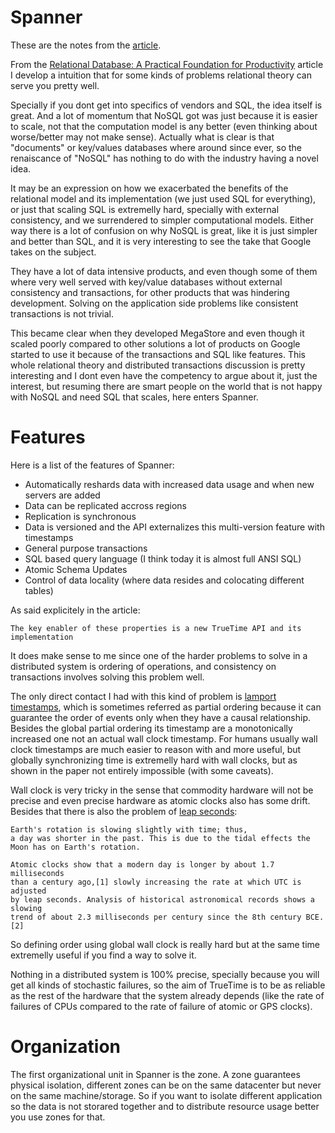 # Spanner

These are the notes from the [article](https://research.google.com/archive/spanner-osdi2012.pdf).

From the [Relational Database: A Practical Foundation for Productivity](http://delivery.acm.org/10.1145/1290000/1283937/a1981-codd.pdf) article I develop a intuition that for
some kinds of problems relational theory can serve you pretty well.

Specially if you dont get into specifics of vendors and SQL, the idea itself is
great. And a lot of momentum that NoSQL got was just because it is easier to
scale, not that the computation model is any better (even thinking about
worse/better may not make sense). Actually what is clear is that "documents" or
key/values databases where around since ever, so the renaiscance of "NoSQL" has
nothing to do with the industry having a novel idea.

It may be an expression on how we exacerbated the benefits of the relational model
and its implementation (we just used SQL for everything), or just that scaling
SQL is extremelly hard, specially with external consistency, and we surrendered
to simpler computational models. Either way there is a lot of confusion on
why NoSQL is great, like it is just simpler and better than SQL, and it is very
interesting to see the take that Google takes on the subject.

They have a lot of data intensive products, and even though some of them where
very well served with key/value databases without external consistency and
transactions, for other products that was hindering development. Solving on
the application side problems like consistent transactions is not trivial.

This became clear when they developed MegaStore and even though it scaled
poorly compared to other solutions a lot of products on Google started to use
it because of the transactions and SQL like features. This whole relational
theory and distributed transactions discussion is pretty interesting and I dont
even have the competency to argue about it, just the interest, but resuming there
are smart people on the world that is not happy with NoSQL and need SQL that scales,
here enters Spanner.

# Features

Here is a list of the features of Spanner:

* Automatically reshards data with increased data usage and when new servers are added
* Data can be replicated accross regions
* Replication is synchronous
* Data is versioned and the API externalizes this multi-version feature with timestamps
* General purpose transactions
* SQL based query language (I think today it is almost full ANSI SQL)
* Atomic Schema Updates
* Control of data locality (where data resides and colocating different tables)

As said explicitely in the article:

```
The key enabler of these properties is a new TrueTime API and its implementation
```

It does make sense to me since one of the harder problems to solve in
a distributed system is ordering of operations, and consistency on transactions
involves solving this problem well. 

The only direct contact I had with this kind of problem is
[lamport timestamps](https://en.wikipedia.org/wiki/Lamport_timestamps), which is
sometimes referred as partial ordering because it can guarantee the order of
events only when they have a causal relationship. Besides the global partial
ordering its timestamp are a monotonically increased one not an actual
wall clock timestamp. For humans usually wall clock timestamps are much
easier to reason with and more useful, but globally synchronizing time
is extremelly hard with wall clocks, but as shown in the paper not
entirely impossible (with some caveats).

Wall clock is very tricky in the sense that commodity hardware will not
be precise and even precise hardware as atomic clocks also has some drift.
Besides that there is also the problem of [leap seconds](https://en.wikipedia.org/wiki/Leap_second):

```
Earth's rotation is slowing slightly with time; thus,
a day was shorter in the past. This is due to the tidal effects the
Moon has on Earth's rotation.

Atomic clocks show that a modern day is longer by about 1.7 milliseconds
than a century ago,[1] slowly increasing the rate at which UTC is adjusted
by leap seconds. Analysis of historical astronomical records shows a slowing
trend of about 2.3 milliseconds per century since the 8th century BCE.[2]
```

So defining order using global wall clock is really hard but
at the same time extremelly useful if you find a way to solve it.

Nothing in a distributed system is 100% precise, specially because you will get
all kinds of stochastic failures, so the aim of TrueTime is to be as reliable
as the rest of the hardware that the system already depends (like the rate of
failures of CPUs compared to the rate of failure of atomic or GPS clocks).

# Organization

The first organizational unit in Spanner is the zone. A zone guarantees
physical isolation, different zones can be on the same datacenter but
never on the same machine/storage. So if you want to isolate different
application so the data is not storared together and to distribute
resource usage better you use zones for that.
